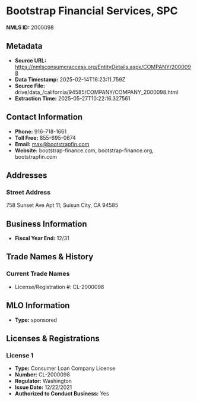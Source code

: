 # Bootstrap Financial Services, SPC

**NMLS ID:** 2000098

## Metadata
- **Source URL:** https://nmlsconsumeraccess.org/EntityDetails.aspx/COMPANY/2000098
- **Data Timestamp:** 2025-02-14T16:23:11.759Z
- **Source File:** drive/data_/california/94585/COMPANY/COMPANY_2000098.html
- **Extraction Time:** 2025-05-27T10:22:16.327561

## Contact Information
- **Phone:** 916-718-1661
- **Toll Free:** 855-695-0674
- **Email:** max@bootstrapfin.com
- **Website:** bootstrap-finance.com, bootstrap-finance.org, bootstrapfin.com

## Addresses
### Street Address
758 Sunset Ave Apt 11; Suisun City, CA 94585

## Business Information
- **Fiscal Year End:** 12/31

## Trade Names & History
### Current Trade Names
- License/Registration #: CL-2000098

## MLO Information
- **Type:** sponsored

## Licenses & Registrations

### License 1
- **Type:** Consumer Loan Company License
- **Number:** CL-2000098
- **Regulator:** Washington
- **Issue Date:** 12/22/2021
- **Authorized to Conduct Business:** Yes
